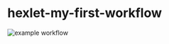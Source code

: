 # hexlet-my-first-workflow
![example workflow](https://github.com/zhedevops/hexlet-my-first-workflow/blob/main/.github/workflows/blank.yml/badge.svg)
